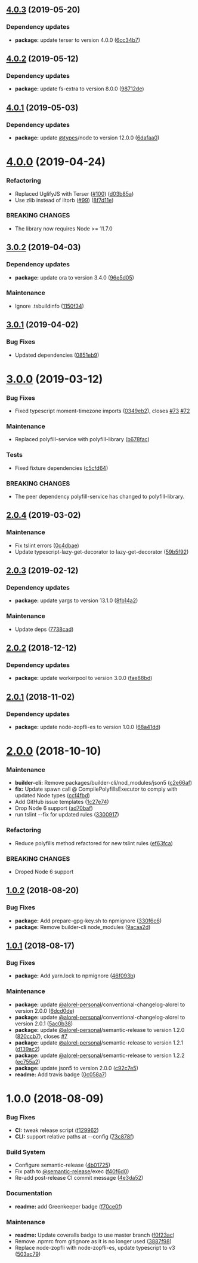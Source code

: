 ## [4.0.3](https://github.com/Alorel/polyfill.io-aot/compare/4.0.2...4.0.3) (2019-05-20)


### Dependency updates

* **package:** update terser to version 4.0.0 ([6cc34b7](https://github.com/Alorel/polyfill.io-aot/commit/6cc34b7))

## [4.0.2](https://github.com/Alorel/polyfill.io-aot/compare/4.0.1...4.0.2) (2019-05-12)


### Dependency updates

* **package:** update fs-extra to version 8.0.0 ([98712de](https://github.com/Alorel/polyfill.io-aot/commit/98712de))

## [4.0.1](https://github.com/Alorel/polyfill.io-aot/compare/4.0.0...4.0.1) (2019-05-03)


### Dependency updates

* **package:** update [@types](https://github.com/types)/node to version 12.0.0 ([6dafaa0](https://github.com/Alorel/polyfill.io-aot/commit/6dafaa0))

# [4.0.0](https://github.com/Alorel/polyfill.io-aot/compare/3.0.2...4.0.0) (2019-04-24)


### Refactoring

* Replaced UglifyJS with Terser ([#100](https://github.com/Alorel/polyfill.io-aot/issues/100)) ([d03b85a](https://github.com/Alorel/polyfill.io-aot/commit/d03b85a))
* Use zlib instead of iltorb ([#99](https://github.com/Alorel/polyfill.io-aot/issues/99)) ([8f7d11e](https://github.com/Alorel/polyfill.io-aot/commit/8f7d11e))


### BREAKING CHANGES

* The library now requires Node >= 11.7.0

## [3.0.2](https://github.com/Alorel/polyfill.io-aot/compare/3.0.1...3.0.2) (2019-04-03)


### Dependency updates

* **package:** update ora to version 3.4.0 ([96e5d05](https://github.com/Alorel/polyfill.io-aot/commit/96e5d05))


### Maintenance

* Ignore .tsbuildinfo ([1150f34](https://github.com/Alorel/polyfill.io-aot/commit/1150f34))

## [3.0.1](https://github.com/Alorel/polyfill.io-aot/compare/3.0.0...3.0.1) (2019-04-02)


### Bug Fixes

* Updated dependencies ([0851eb9](https://github.com/Alorel/polyfill.io-aot/commit/0851eb9))

# [3.0.0](https://github.com/Alorel/polyfill.io-aot/compare/2.0.4...3.0.0) (2019-03-12)


### Bug Fixes

* Fixed typescript moment-timezone imports ([0349eb2](https://github.com/Alorel/polyfill.io-aot/commit/0349eb2)), closes [#73](https://github.com/Alorel/polyfill.io-aot/issues/73) [#72](https://github.com/Alorel/polyfill.io-aot/issues/72)


### Maintenance

* Replaced polyfill-service with polyfill-library ([b678fac](https://github.com/Alorel/polyfill.io-aot/commit/b678fac))


### Tests

* Fixed fixture dependencies ([c5cfd64](https://github.com/Alorel/polyfill.io-aot/commit/c5cfd64))


### BREAKING CHANGES

* The peer dependency polyfill-service has changed to polyfill-library.

## [2.0.4](https://github.com/Alorel/polyfill.io-aot/compare/2.0.3...2.0.4) (2019-03-02)


### Maintenance

* Fix tslint errors ([0c4dbae](https://github.com/Alorel/polyfill.io-aot/commit/0c4dbae))
* Update typescript-lazy-get-decorator to lazy-get-decorator ([59b5f92](https://github.com/Alorel/polyfill.io-aot/commit/59b5f92))

## [2.0.3](https://github.com/Alorel/polyfill.io-aot/compare/2.0.2...2.0.3) (2019-02-12)


### Dependency updates

* **package:** update yargs to version 13.1.0 ([8fb14a2](https://github.com/Alorel/polyfill.io-aot/commit/8fb14a2))


### Maintenance

* Update deps ([7738cad](https://github.com/Alorel/polyfill.io-aot/commit/7738cad))

## [2.0.2](https://github.com/Alorel/polyfill.io-aot/compare/2.0.1...2.0.2) (2018-12-12)


### Dependency updates

* **package:** update workerpool to version 3.0.0 ([fae88bd](https://github.com/Alorel/polyfill.io-aot/commit/fae88bd))

## [2.0.1](https://github.com/Alorel/polyfill.io-aot/compare/2.0.0...2.0.1) (2018-11-02)


### Dependency updates

* **package:** update node-zopfli-es to version 1.0.0 ([68a41dd](https://github.com/Alorel/polyfill.io-aot/commit/68a41dd))

# [2.0.0](https://github.com/Alorel/polyfill.io-aot/compare/1.0.2...2.0.0) (2018-10-10)


### Maintenance

* **builder-cli:** Remove packages/builder-cli/nod_modules/json5 ([c2e66af](https://github.com/Alorel/polyfill.io-aot/commit/c2e66af))
* **fix:** Update spawn call @ CompilePolyfillsExecutor to comply with updated Node types ([ccf4fbd](https://github.com/Alorel/polyfill.io-aot/commit/ccf4fbd))
* Add GitHub issue templates ([1c27e74](https://github.com/Alorel/polyfill.io-aot/commit/1c27e74))
* Drop Node 6 support ([ad70baf](https://github.com/Alorel/polyfill.io-aot/commit/ad70baf))
* run tslint --fix for updated rules ([3300917](https://github.com/Alorel/polyfill.io-aot/commit/3300917))


### Refactoring

* Reduce polyfills method refactored for new tslint rules ([ef63fca](https://github.com/Alorel/polyfill.io-aot/commit/ef63fca))


### BREAKING CHANGES

* Droped Node 6 support

## [1.0.2](https://github.com/Alorel/polyfill.io-aot/compare/1.0.1...1.0.2) (2018-08-20)


### Bug Fixes

* **package:** Add prepare-gpg-key.sh to npmignore ([330f6c6](https://github.com/Alorel/polyfill.io-aot/commit/330f6c6))
* **package:** Remove builder-cli node_modules ([9acaa2d](https://github.com/Alorel/polyfill.io-aot/commit/9acaa2d))

## [1.0.1](https://github.com/Alorel/polyfill.io-aot/compare/1.0.0...1.0.1) (2018-08-17)


### Bug Fixes

* **package:** Add yarn.lock to npmignore ([46f093b](https://github.com/Alorel/polyfill.io-aot/commit/46f093b))


### Maintenance

* **package:** update [@alorel-personal](https://github.com/alorel-personal)/conventional-changelog-alorel to version 2.0.0 ([6dcd0de](https://github.com/Alorel/polyfill.io-aot/commit/6dcd0de))
* **package:** update [@alorel-personal](https://github.com/alorel-personal)/conventional-changelog-alorel to version 2.0.1 ([5ac0b38](https://github.com/Alorel/polyfill.io-aot/commit/5ac0b38))
* **package:** update [@alorel-personal](https://github.com/alorel-personal)/semantic-release to version 1.2.0 ([820ccb7](https://github.com/Alorel/polyfill.io-aot/commit/820ccb7)), closes [#7](https://github.com/Alorel/polyfill.io-aot/issues/7)
* **package:** update [@alorel-personal](https://github.com/alorel-personal)/semantic-release to version 1.2.1 ([d139ac2](https://github.com/Alorel/polyfill.io-aot/commit/d139ac2))
* **package:** update [@alorel-personal](https://github.com/alorel-personal)/semantic-release to version 1.2.2 ([ec755a2](https://github.com/Alorel/polyfill.io-aot/commit/ec755a2))
* **package:** update json5 to version 2.0.0 ([c92c7e5](https://github.com/Alorel/polyfill.io-aot/commit/c92c7e5))
* **readme:** Add travis badge ([0c058a7](https://github.com/Alorel/polyfill.io-aot/commit/0c058a7))

# 1.0.0 (2018-08-09)


### Bug Fixes

* **CI:** tweak release script ([f129962](https://github.com/Alorel/polyfill.io-aot/commit/f129962))
* **CLI:** support relative paths at --config ([73c878f](https://github.com/Alorel/polyfill.io-aot/commit/73c878f))


### Build System

* Configure semantic-release ([4b01725](https://github.com/Alorel/polyfill.io-aot/commit/4b01725))
* Fix path to [@semantic-release](https://github.com/semantic-release)/exec ([f40f6d0](https://github.com/Alorel/polyfill.io-aot/commit/f40f6d0))
* Re-add post-release CI commit message ([4e3da52](https://github.com/Alorel/polyfill.io-aot/commit/4e3da52))


### Documentation

* **readme:** add Greenkeeper badge ([f70ce0f](https://github.com/Alorel/polyfill.io-aot/commit/f70ce0f))


### Maintenance

* **readme:** Update coveralls badge to use master branch ([f0f23ac](https://github.com/Alorel/polyfill.io-aot/commit/f0f23ac))
* Remove .npmrc from gitignore as it is no longer used ([3887f98](https://github.com/Alorel/polyfill.io-aot/commit/3887f98))
* Replace node-zopfli with node-zopfli-es, update typescript to v3 ([503ac79](https://github.com/Alorel/polyfill.io-aot/commit/503ac79))
